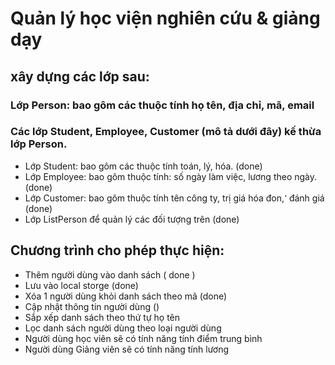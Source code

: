 # Quản lý học viện nghiên cứu & giảng dạy
## xây dựng các lớp sau:
### Lớp Person: bao gôm các thuộc tính họ tên, địa chỉ, mã, email
### Các lớp Student, Employee, Customer (mô tả dưới đây) kế thừa lớp Person.
- Lớp Student: bao gôm các thuộc tính toán, lý, hóa. (done)
- Lớp Employee: bao gôm thuộc tính: số ngày làm việc, lương theo ngày. (done)
- Lớp Customer: bao gôm thuộc tính tên công ty, trị giá hóa đon, ̛ đánh giá (done)
- Lớp ListPerson để quản lý các đối tượng trên (done)

## Chương trình cho phép thực hiện:
- Thêm người dùng vào danh sách ( done )
- Lưu vào local storge (done)
- Xóa 1 người dùng khỏi danh sách theo mã (done)
- Cập nhật thông tin người dùng ()
- Sắp xếp danh sách theo thứ tự họ tên
- Lọc danh sách người dùng theo loại người dùng
- Người dùng học viên sẽ có tính năng tính điểm trung bình
- Người dùng Giảng viên sẽ có tính năng tính lương




